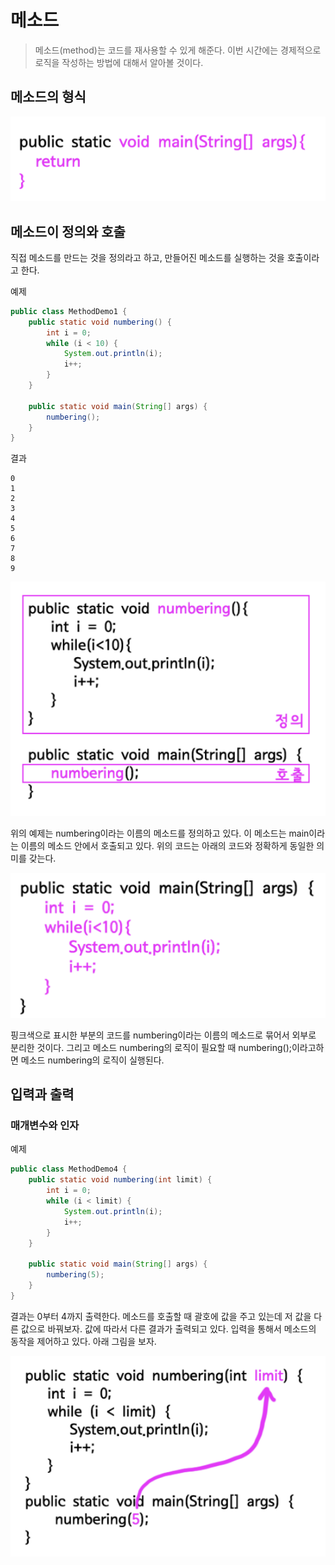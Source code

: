 # 메소드

>메소드(method)는 코드를 재사용할 수 있게 해준다. 이번 시간에는 경제적으로 로직을 작성하는 방법에 대해서 알아볼 것이다.

## 메소드의 형식

<img src="photo.png">

## 메소드이 정의와 호출

직접 메소드를 만드는 것을 정의라고 하고, 만들어진 메소드를 실행하는 것을 호출이라고 한다.

예제
```java
public class MethodDemo1 {
    public static void numbering() {
        int i = 0;
        while (i < 10) {
            System.out.println(i);
            i++;
        }
    }
 
    public static void main(String[] args) {
        numbering();
    }
}
```

결과
```
0
1
2
3
4
5
6
7
8
9
```

<img src="photo2.png">

위의 예제는 numbering이라는 이름의 메소드를 정의하고 있다. 이 메소드는 main이라는 이름의 메소드 안에서 호출되고 있다. 위의 코드는 아래의 코드와 정확하게 동일한 의미를 갖는다.

<img src="photo3.png">

핑크색으로 표시한 부분의 코드를 numbering이라는 이름의 메소드로 묶어서 외부로 분리한 것이다. 그리고 메소드 numbering의 로직이 필요할 때 numbering();이라고하면 메소드 numbering의 로직이 실행된다.

## 입력과 출력

### 매개변수와 인자

예제
```java
public class MethodDemo4 {
    public static void numbering(int limit) {
        int i = 0;
        while (i < limit) {
            System.out.println(i);
            i++;
        }
    }
 
    public static void main(String[] args) {
        numbering(5);
    }
}
```

결과는 0부터 4까지 출력한다. 메소드를 호출할 때 괄호에 값을 주고 있는데 저 값을 다른 값으로 바꿔보자. 값에 따라서 다른 결과가 출력되고 있다. 입력을 통해서 메소드의 동작을 제어하고 있다. 아래 그림을 보자.

<img src="photo4.png">


